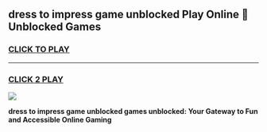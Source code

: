 
## dress to impress game unblocked Play Online 👋 Unblocked Games
<h3>
<a href="https://premium.freeplayer.one?title=dress_to_impress_game_unblocked&ref=19F">CLICK TO PLAY</a></h3>
<hr>

<h3>
<a href="https://premium.freeplayer.one?title=dress_to_impress_game_unblocked&ref=19F">CLICK 2 PLAY</a>
  
</h3>

<a href="https://premium.freeplayer.one?title=dress_to_impress_game_unblocked&ref=19F"><img src="https://clearcache.store/games.png"></a>


**dress to impress game unblocked games unblocked: Your Gateway to Fun and Accessible Online Gaming**
